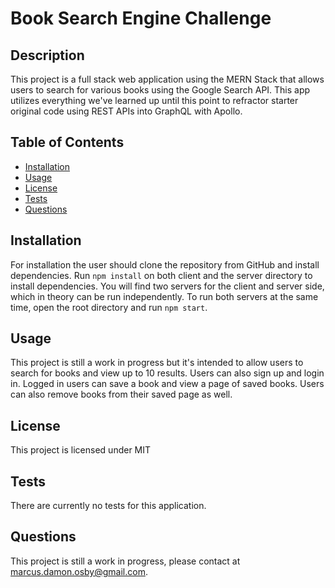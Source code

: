 # Book Search Engine Challenge

## Description 
This project is a full stack web application using the MERN Stack that allows users to search for various books using the Google Search API. This app utilizes everything we've learned up until this point to refractor starter original code using REST APIs into GraphQL with Apollo.  

## Table of Contents
* [Installation](#installation)
* [Usage](#usage)
* [License](#license)
* [Tests](#tests)
* [Questions](#questions)

## Installation 
For installation the user should clone the repository from GitHub and install dependencies. Run `npm install` on both client and the server directory to install dependencies. You will find two servers for the client and server side, which in theory can be run independently. To run both servers at the same time, open the root directory and run `npm start`.

## Usage 
This project is still a work in progress but it's intended to allow users to search for books and view up to 10 results. Users can also sign up and login in. Logged in users can save a book and view a page of saved books. Users can also remove books from their saved page as well. 

## License 
This project is licensed under MIT

## Tests
There are currently no tests for this application. 

## Questions
This project is still a work in progress, please contact at marcus.damon.osby@gmail.com.
